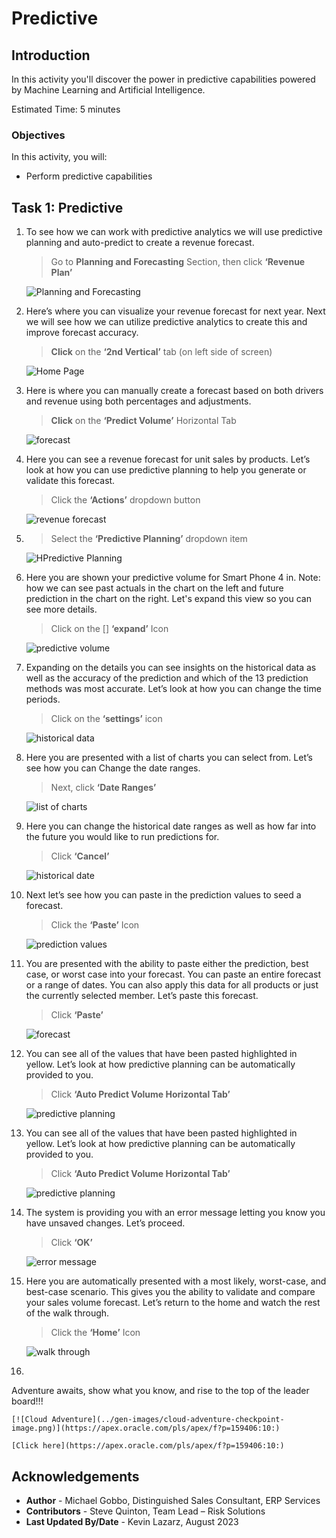 # Predictive

## Introduction

In this activity you'll discover the power in predictive capabilities powered by Machine Learning and Artificial Intelligence.

Estimated Time: 5 minutes


### Objectives

In this activity, you will:
* Perform predictive capabilities


## Task 1: Predictive

1. To see how we can work with predictive analytics we will use predictive planning and auto-predict to create a revenue forecast.

    > Go to **Planning and Forecasting** Section, then click **‘Revenue Plan’**

    ![Planning and Forecasting](images/image001.png)

2. Here’s where you can visualize your revenue forecast for next year. Next we will see how we can utilize predictive analytics to create this and improve forecast accuracy.

    > **Click** on the **‘2nd Vertical’** tab (on left side of screen)

    ![Home Page](images/step-2.png)

3. Here is where you can manually create a forecast based on both drivers and revenue using both percentages and adjustments.

    > **Click** on the **‘Predict Volume’** Horizontal Tab

    ![forecast](images/step-3.png)

4. Here you can see a revenue forecast for unit sales by products. Let’s look at how you can use predictive planning to help you generate or validate this forecast.

    > Click the **‘Actions’** dropdown button

    ![revenue forecast](images/step-4.png)

5. > Select the **‘Predictive Planning’** dropdown item

    ![HPredictive Planning](images/image005.png)

6. Here you are shown your predictive volume for Smart Phone 4 in. Note: how we can see past actuals in the chart on the left and future prediction in the chart on the right. Let's expand this view so you can see more details.

    > Click on the [] **‘expand’** Icon

    ![predictive volume](images/step-7.png)

7. Expanding on the details you can see insights on the historical data as well as the accuracy of the prediction and which of the 13 prediction methods was most accurate. Let’s look at how you can change the time periods.


    > Click on the **‘settings’** icon

    ![historical data](images/image009.png)

8. Here you are presented with a list of charts you can select from. Let’s see how you can Change the date ranges.

    > Next, click **‘Date Ranges’**

    ![list of charts](images/image010.png)

9. Here you can change the historical date ranges as well as how far into the future you would like to run predictions for.

    > Click **‘Cancel’**

    ![historical date](images/image011.png)

10. Next let’s see how you can paste in the prediction values to seed a forecast.

    > Click the **‘Paste’** Icon

    ![prediction values](images/step-10.png)

11. You are presented with the ability to paste either the prediction, best case, or worst case into your forecast. You can paste an entire forecast or a range of dates. You can also apply this data for all products or just the currently selected member. Let’s paste this forecast.

    > Click **‘Paste’**

    ![forecast](images/image014.png)

12. You can see all of the values that have been pasted highlighted in yellow. Let’s look at how predictive planning can be automatically provided to you.

    > Click **‘Auto Predict Volume Horizontal Tab’**

    ![ predictive planning](images/step-12.png)

13. You can see all of the values that have been pasted highlighted in yellow. Let’s look at how predictive planning can be automatically provided to you.

    > Click **‘Auto Predict Volume Horizontal Tab’**

    ![ predictive planning](images/step-13.png)

14. The system is providing you with an error message letting you know you have unsaved changes. Let’s proceed.

    > Click **‘OK’**

    ![error message](images/image016.png)

15. Here you are automatically presented with a most likely, worst-case, and best-case scenario. This gives you the ability to validate and compare your sales volume forecast.  Let’s return to the home and watch the rest of the walk through.

    > Click the **‘Home’** Icon
    
    ![walk through](images/step-15.png)

16. 

  Adventure awaits, show what you know, and rise to the top of the leader board!!!

    [![Cloud Adventure](../gen-images/cloud-adventure-checkpoint-image.png)](https://apex.oracle.com/pls/apex/f?p=159406:10:)

    [Click here](https://apex.oracle.com/pls/apex/f?p=159406:10:) 


## Acknowledgements
* **Author** - Michael Gobbo, Distinguished Sales Consultant, ERP Services
* **Contributors** -  Steve Quinton, Team Lead – Risk Solutions 
* **Last Updated By/Date** - Kevin Lazarz, August 2023